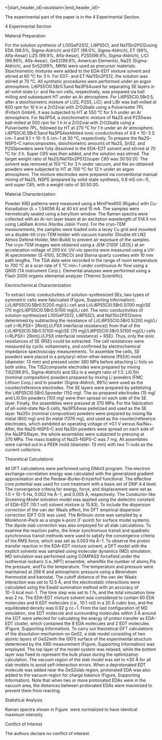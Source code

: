 <|start_header_id|>assistant<|end_header_id|>

The experimental part of the paper is in the 4 Experimental Section. 

4 Experimental Section

Material Preparation

For the solution synthesis of Li10GeP2S12, Li6PS5Cl, and Na11Sn2PS12using EDA (98.5%, Sigma-Aldrich) and EDT (98.0%, Sigma-Aldrich), ET (99%, Alfa-Aesar) Li2S (99.9%, Alfa-Aesar), P2S5(99.9%, Sigma-Aldrich), LiCl (99.99%, Alfa-Aesar), GeS2(99.9%, American Elements), Na2S (Sigma-Aldrich), and SnS2(99%, MKN) were used as precursor materials. Stoichiometric mixtures were added to the EDA–EDT mixture solvent and stirred at 60 °C for 3 h. For EDT- and ET-Na11Sn2PS12, the solution was stirred at 70 °C. All synthetic procedures were performed under an argon atmosphere. Li6PS5Cl0.5Br0.5and Na3PS4used for separating SE layers in all-solid-state Li- and Na-ion cells, respectively, was prepared via ball milling and subsequent HT under an Ar atmosphere. For Li6PS5Cl0.5Br0.5, after a stoichiometric mixture of Li2S, P2S5, LiCl, and LiBr was ball-milled at 600 rpm for 10 h in a ZrO2vial with ZrO2balls using a Pulverisette 7PL (Fritsch GmbH), it was subjected to HT at 550 °C for 5 h under an Ar atmosphere. For Na3PS4, a stoichiometric mixture of Na2S and P2S5was ball-milled at 500 rpm for 1 h in a ZrO2vial with ZrO2balls using a Pulverisette 7PL, followed by HT at 270 °C for 1 h under an Ar atmosphere. Li6PS5Cl0.5Br0.5and Na3PS4exhibited ionic conductivities of 4.6 × 10−3 S cm−1 and 9.1 × 10−5 S cm−1 at 30 °C, respectively. To prepare the Na2S–NSPS–C nanocomposites, stoichiometric amounts of Na2S, SnS2, and P2S5powders were fully dissolved in the EDA–EDT solvent and stirred at 70 °C for 3 h. Super C65 was then added, and the solution was stirred. The target weight ratio of Na2S/Na11Sn2PS12/super C65 was 30:50:20. The solvent was removed at 150 °C for 3 h under vacuum, and the as-obtained powders were subjected to HT at 700 °C for 12 h under an argon atmosphere. The mixture electrodes were prepared via conventional manual mixing of Na2S, NSPS (prepared by solid-state synthesis, 0.8 mS cm−1), and super C65, with a weight ratio of 30:50:20.

Material Characterization

Powder XRD patterns were measured using a MiniFlex600 (Rigaku) with Cu-Kαradiation (λ = 1.54056 Å) at 40 kV and 15 mA. The samples were hermetically sealed using a beryllium window. The Raman spectra were collected with an Ar-ion laser beam at an excitation wavelength of 514.5 nm using LabRam Arimis (Horiba Jobin Yvon). For the cryo-TEM measurements, the samples were loaded onto a lacey Cu grid and mounted on a double-tilt cryo-TEM holder with vacuum transfer (Double tilt LN2 Atmos Defend Holder, Mel-Build) to prevent air exposure of the samples. The cryo-TEM images were obtained using a JEM-2100F (JEOL) at an acceleration voltage of 200 kV. UV–vis spectra were measured using a UV-IR spectrometer (S-4100, SCINCO) and Starna quartz cuvettes with 10 mm path lengths. The TGA data were recorded in the range of room temperature to 700 °C at a scan rate of 5 °C min−1 under continuous Ar flow using a Q600 (TA instrument Corp.). Elemental analyses were performed using a Flash 2000 organic elemental analyzer (Thermo Scientific).

Electrochemical Characterization

To extract ionic conductivities of solution-synthesized SEs, two types of symmetric cells were fabricated (Figure, Supporting Information): Li/Li6PS5Cl0.5Br0.5(200 mg)/Li cell and Li/Li6PS5Cl0.5Br0.5(100 mg)/SE (70 mg)/Li6PS5Cl0.5Br0.5(100 mg)/Li cell. The ionic conductivities of solution-synthesized Li10GeP2S12, Li6PS5Cl, and Na11Sn2PS12were determined by subtracting the resistance of Li/Li6PS5Cl0.5Br0.5(200 mg)/Li cell (=RLPSX+ 2Rint(Li/LPSX interfacial resistance)) from that of the Li/Li6PS5Cl0.5Br0.5(100 mg)/SE (70 mg)/Li6PS5Cl0.5Br0.5(100 mg)/Li cells (=RLPSX+ 2Rint(Li/LPSX interfacial resistance) + RSE). Thus, only the ionic resistances of SE (RSE) could be extracted. The cell resistances were measured by cyclic voltammetry, and confirmed by electrochemical impedance spectroscopy measurements. To assemble the cells, SE powders were placed in a poly(aryl-ether-ether-ketone (PEEK) mold (diameter: 13 mm) and pressed under 360 MPa before attaching Li foils on both sides. The TiS2composite electrodes were prepared by mixing TiS2(99.9%, Sigma-Aldrich) and SEs in a weight ratio of 1:2. Li0.5In (nominal composition) powders prepared by mixing Li powders (FMC Lithium Corp.) and In powder (Sigma-Aldrich, 99%) were used as the counter/reference electrodes. The SE layers were prepared by pelletizing the Li6PS5Cl0.5Br0.5powder (150 mg). The as-prepared electrodes (15 mg) and Li0.5In powders (100 mg) were then spread on each side of the SE layer. Finally, the assemblies were pressed at 370 MPa. For the fabrication of all-solid-state Na–S cells, Na3PS4was pelletized and used as the SE layer. Na3Sn (nominal composition) powders were prepared by mixing Na metal (800 mg) and Sn metal (1376 mg), and used as the counter/reference electrodes, which exhibited an operating voltage of ≈0.1 V versus Na/Na+. After, the Na2S–NSPS–C and Na3Sn powders were spread on each side of the Na3PS4layer, the whole assemblies were subjected to pressing at 370 MPa. The mass loading of Na2S–NSPS–C was 7 mg. All assemblies were carried out in a PEEK mold (diameter: 13 mm) with two Ti rods as the current collectors.

Theoretical Calculations

All DFT calculations were performed using DMol3 program. The electron exchange-correlation energy was calculated with the generalized gradient approximation and the Perdew–Burke–Ernzerhof functional. The effective core potential was used for core treatment with a basis set of DNP 4.4 level. The convergence criteria for energy, force, and displacement were set as 1.0 × 10−5 Ha, 0.002 Ha Å−1, and 0.005 Å, respectively. The Conductor-like Screening Model solvation model was applied using the dielectric constant of EDA–EDT (10:1 vol) solvent mixture (ε 15.83). To include the dispersion correction of the van der Waals effect, the DFT empirical dispersion correction (DFT-D3) was used. The Brillouin-zone was sampled by a Monkhorst–Pack as a single k-point (Γ-point) for surface model systems. The dipole slab correction was also employed for all slab calculations. To examine the reaction paths, the linear synchronous transit and quadratic synchronous transit methods were used to satisfy the convergence criteria of the RMS force, which was set as 0.003 Ha Å−1. To observe the proton transfer reaction in the EDA–EDT mixture solvent, a DFT model with the explicit solvents was sampled using molecular dynamics (MD) simulation. MD simulation was performed using COMPASS forcefield under the isothermal-isobaric (i.e.,NPT) ensemble, whereNis the number of atoms,Pis the pressure, andTis the temperature. The temperature and pressure were maintained at 298 K and atmospheric pressure using a Berendsen thermostat and barostat. The cutoff distance of the van der Waals interaction was set to 12.5 Å, and the electrostatic interactions were calculated using the Ewald summation method with an accuracy of 10−5 kcal mol−1. The time step was set to 1 fs, and the total simulation time was 2 ns. The EDA–EDT mixture solvent was considered to contain 60 EDA molecules and 6 EDT molecules (i.e., 10:1 vol) in a 20 Å cubic box, and the equilibrated density was 0.92 g cc−1. From the last configuration of MD simulation, one EDT molecule and surrounding molecules within 3 Å around the EDT were selected for calculating the energy of proton transfer as EDA–EDT cluster, which contained the 8 EDA molecules and 2 EDT molecules (Figure, Supporting Information). To carry out theoretical DFT calculations of the dissolution mechanism on GeS2, a slab model consisting of two atomic layers of GeS2with the (001) surface of the experimental structure determined by the XRD measurement (Figure, Supporting Information) was employed. The top layer of the model system was relaxed, while the bottom layer was fixed to represent the bulk phase during the optimization calculation. The vacuum region of the slab model was set to ≈30 Å for all slab models to avoid self-interaction errors. When a deprotonated EDT molecule was added near the GeS2slab region, protonated EDA was also added to the vacuum region for charge balance (Figure, Supporting Information). Note that when two or more protonated EDAs were in the vacuum area, the distances between protonated EDAs were maximized to prevent them from reacting.

Statistical Analysis

Raman spectra shown in Figure  were normalized to have identical maximum intensity.

Conflict of Interest

The authors declare no conflict of interest.